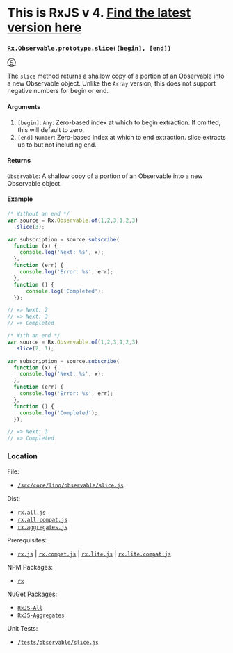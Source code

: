 # This is RxJS v 4. [Find the latest version here](https://github.com/reactivex/rxjs)
### `Rx.Observable.prototype.slice([begin], [end])`
[&#x24C8;](https://github.com/Reactive-Extensions/RxJS/blob/master/src/core/linq/observable/slice.js "View in source")

The `slice` method returns a shallow copy of a portion of an Observable into a new Observable object.  Unlike the `Array` version, this does not support negative numbers for begin or end.

#### Arguments
1. `[begin]`: `Any`: Zero-based index at which to begin extraction. If omitted, this will default to zero.
2. `[end]` `Number`: Zero-based index at which to end extraction. slice extracts up to but not including end.

#### Returns
`Observable`: A shallow copy of a portion of an Observable into a new Observable object.

#### Example
```js
/* Without an end */
var source = Rx.Observable.of(1,2,3,1,2,3)
  .slice(3);

var subscription = source.subscribe(
  function (x) {
    console.log('Next: %s', x);
  },
  function (err) {
    console.log('Error: %s', err);
  },
  function () {
      console.log('Completed');
  });

// => Next: 2
// => Next: 3
// => Completed

/* With an end */
var source = Rx.Observable.of(1,2,3,1,2,3)
  .slice(2, 1);

var subscription = source.subscribe(
  function (x) {
    console.log('Next: %s', x);
  },
  function (err) {
    console.log('Error: %s', err);
  },
  function () {
    console.log('Completed');
  });

// => Next: 3
// => Completed
```
### Location

File:
- [`/src/core/linq/observable/slice.js`](https://github.com/Reactive-Extensions/RxJS/blob/master/src/core/linq/observable/slice.js)

Dist:
- [`rx.all.js`](https://github.com/Reactive-Extensions/RxJS/blob/master/dist/rx.all.js)
- [`rx.all.compat.js`](https://github.com/Reactive-Extensions/RxJS/blob/master/dist/rx.all.js)
- [`rx.aggregates.js`](https://github.com/Reactive-Extensions/RxJS/blob/master/dist/rx.aggregates.js)

Prerequisites:
- [`rx.js`](https://github.com/Reactive-Extensions/RxJS/blob/master/dist/rx.js) | [`rx.compat.js`](https://github.com/Reactive-Extensions/RxJS/blob/master/dist/rx.compat.js) | [`rx.lite.js`](https://github.com/Reactive-Extensions/RxJS/blob/master/dist/rx.lite.js) | [`rx.lite.compat.js`](https://github.com/Reactive-Extensions/RxJS/blob/master/dist/rx.lite.compat.js)

NPM Packages:
- [`rx`](https://www.npmjs.org/package/rx)

NuGet Packages:
- [`RxJS-All`](http://www.nuget.org/packages/RxJS-All/)
- [`RxJS-Aggregates`](http://www.nuget.org/packages/RxJS-Aggregates/)

Unit Tests:
- [`/tests/observable/slice.js`](https://github.com/Reactive-Extensions/RxJS/blob/master/tests/observable/slice.js)
